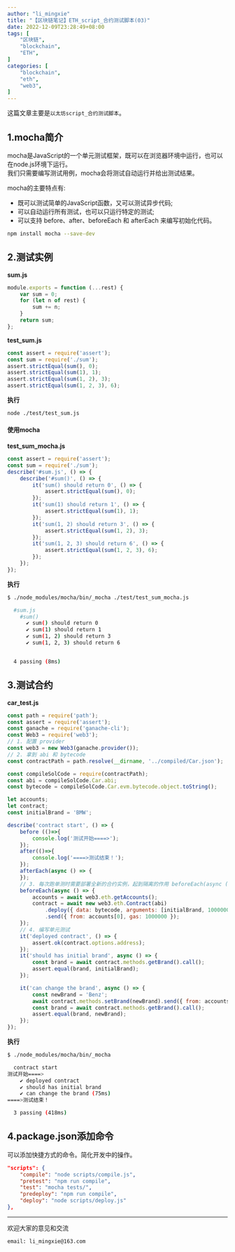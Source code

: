 ```yaml
---
author: "li_mingxie"
title: "【区块链笔记】ETH_script_合约测试脚本(03)"
date: 2022-12-09T23:28:49+08:00
tags: [
    "区块链",
    "blockchain",
    "ETH",
]
categories: [
    "blockchain",
    "eth",
    "web3",
]
---
```


这篇文章主要是`以太坊script_合约测试脚本`。  <!--more-->  

## 1.mocha简介

mocha是JavaScript的一个单元测试框架，既可以在浏览器环境中运行，也可以在node.js环境下运行。  
我们只需要编写测试用例，mocha会将测试自动运行并给出测试结果。  

mocha的主要特点有:

* 既可以测试简单的JavaScript函数，又可以测试异步代码;
* 可以自动运行所有测试，也可以只运行特定的测试;
* 可以支持 before、after、beforeEach 和 afterEach 来编写初始化代码。

```bash
npm install mocha --save-dev
```

## 2.测试实例

**sum.js**

```js
module.exports = function (...rest) {
    var sum = 0;
    for (let n of rest) {
        sum += n;
    }
    return sum;
};
```

**test_sum.js**

```js
const assert = require('assert');
const sum = require('./sum');
assert.strictEqual(sum(), 0);
assert.strictEqual(sum(1), 1);
assert.strictEqual(sum(1, 2), 3);
assert.strictEqual(sum(1, 2, 3), 6);
```

**执行**

```bash
node ./test/test_sum.js
```

#### 使用mocha

**test_sum_mocha.js**

```js
const assert = require('assert');
const sum = require('./sum');
describe('#sum.js', () => {
    describe('#sum()', () => {
        it('sum() should return 0', () => {
            assert.strictEqual(sum(), 0);
        });
        it('sum(1) should return 1', () => {
            assert.strictEqual(sum(1), 1);
        });
        it('sum(1, 2) should return 3', () => {
            assert.strictEqual(sum(1, 2), 3);
        });
        it('sum(1, 2, 3) should return 6', () => {
            assert.strictEqual(sum(1, 2, 3), 6);
        });
    });
});
```

**执行**

```bash
$ ./node_modules/mocha/bin/_mocha ./test/test_sum_mocha.js

  #sum.js
    #sum()
      ✔ sum() should return 0
      ✔ sum(1) should return 1
      ✔ sum(1, 2) should return 3
      ✔ sum(1, 2, 3) should return 6


  4 passing (8ms)
```

## 3.测试合约

**car_test.js**

```js
const path = require('path');
const assert = require('assert');
const ganache = require('ganache-cli');
const Web3 = require('web3');
// 1. 配置 provider
const web3 = new Web3(ganache.provider());
// 2. 拿到 abi 和 bytecode
const contractPath = path.resolve(__dirname, '../compiled/Car.json');

const compileSolCode = require(contractPath);
const abi = compileSolCode.Car.abi;
const bytecode = compileSolCode.Car.evm.bytecode.object.toString();

let accounts;
let contract;
const initialBrand = 'BMW';

describe('contract start', () => {
    before (()=>{
        console.log('测试开始====>');
    });
    after(()=>{
        console.log('====>测试结束！');
    });
    afterEach(async () => {
    });
    // 3. 每次跑单测时需要部署全新的合约实例，起到隔离的作用 beforeEach(async () => {
    beforeEach(async () => {
        accounts = await web3.eth.getAccounts();
        contract = await new web3.eth.Contract(abi)
            .deploy({ data: bytecode, arguments: [initialBrand, 1000000] })
            .send({ from: accounts[0], gas: 1000000 });
    });
    // 4. 编写单元测试
    it('deployed contract', () => {
        assert.ok(contract.options.address);
    });
    it('should has initial brand', async () => {
        const brand = await contract.methods.getBrand().call();
        assert.equal(brand, initialBrand);
    });

    it('can change the brand', async () => {
        const newBrand = 'Benz';
        await contract.methods.setBrand(newBrand).send({ from: accounts[0] });
        const brand = await contract.methods.getBrand().call();
        assert.equal(brand, newBrand);
    });
});

```

**执行**

```bash
$ ./node_modules/mocha/bin/_mocha 

  contract start
测试开始====>
    ✔ deployed contract
    ✔ should has initial brand
    ✔ can change the brand (75ms)
====>测试结束！

  3 passing (418ms)
```

## 4.package.json添加命令

可以添加快捷方式的命令。简化开发中的操作。

```json
"scripts": {
    "compile": "node scripts/compile.js",
    "pretest": "npm run compile",
    "test": "mocha tests/",
    "predeploy": "npm run compile",
    "deploy": "node scripts/deploy.js"
},
```

----------------------------------------------

欢迎大家的意见和交流

`email: li_mingxie@163.com`
